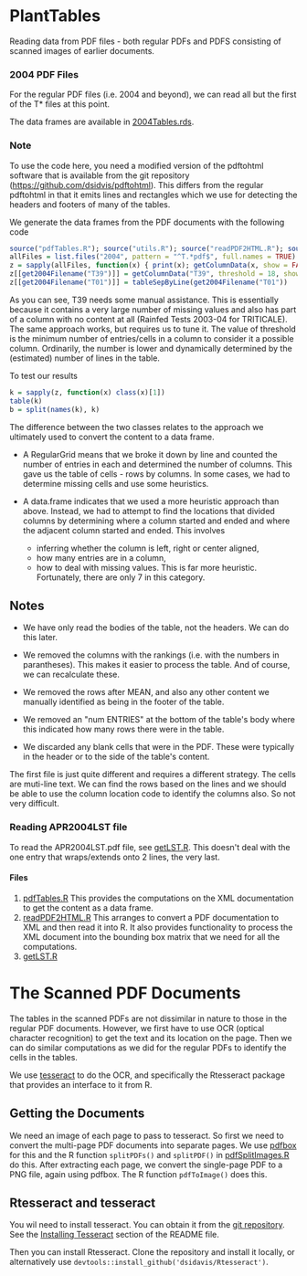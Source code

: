 # PlantTables
Reading data from PDF files - both regular PDFs and PDFS consisting of scanned images of earlier documents.

### 2004 PDF Files
For the regular PDF files (i.e. 2004 and beyond), we can read all but the first of the T* files at
this point.

The data frames are available in [2004Tables.rds](2004Tables.rds).

### Note
To use the code here, you need a modified version of the pdftohtml software that is available from
the git repository (https://github.com/dsidvis/pdftohtml).  This differs from the regular pdftohtml
in that it emits lines and rectangles which we use for detecting the headers and footers of many of the tables.

We generate the data frames from the PDF documents with the following code
```r
source("pdfTables.R"); source("utils.R"); source("readPDF2HTML.R"); source("t01.R")
allFiles = list.files("2004", pattern = "^T.*pdf$", full.names = TRUE)
z = sapply(allFiles, function(x) { print(x); getColumnData(x, show = FALSE) })
z[[get2004Filename("T39")]] = getColumnData("T39", threshold = 18, show = FALSE)
z[[get2004Filename("T01")]] = tableSepByLine(get2004Filename("T01"))
```
As you can see, T39 needs some manual assistance. This is essentially because it contains a very
large number of missing values and also has part of a column with no content at all (Rainfed Tests
2003-04 for TRITICALE).  The same approach works, but requires us to tune it.
The value of threshold is the minimum number of entries/cells in a column to consider it a possible
column.  Ordinarily, the number is lower and dynamically determined by the (estimated) number of
lines in the table.


To test our results
```r
k = sapply(z, function(x) class(x)[1])
table(k)
b = split(names(k), k)
```

The difference between the two classes relates to the approach we ultimately used to convert
the content to a data frame.
* A RegularGrid means that we broke it down by line and counted the number of entries in each and
  determined the number of columns. This gave us the table of cells - rows by columns. In some
  cases, we had to determine missing cells and use some heuristics.

* A data.frame indicates that we used a more heuristic approach than above. Instead, we had to
  attempt to find the locations that divided columns by determining where a column started and ended
  and where the adjacent column started and ended.  This  involves
  * inferring whether the column is left, right or center aligned,
  * how many entries are in a column,
  * how to deal with missing values.
  This is far more heuristic. Fortunately, there are only 7 in this category.


## Notes

* We have only read the bodies of the table, not the headers.   We can do this later.

* We  removed the columns with the rankings (i.e. with the numbers in parantheses).
  This makes it easier to process the table. And of course, we can recalculate these.

* We removed the rows after MEAN,  and also any other content we manually identified as being in the footer
  of the table.

* We removed an "num ENTRIES" at the bottom of the table's body where this indicated how many rows there
  were in the table.

* We discarded any blank cells that were in the PDF. These were typically in the header or to the side
  of the table's content.

The first file is just quite different and requires a different strategy. The cells are muti-line  text.
We can find the rows based on the lines and we should be able to use the column location code to
identify the columns also.  So not very difficult.


### Reading  APR2004LST file
To read the APR2004LST.pdf file, see [getLST.R](getLST.R).
This doesn't deal with the one entry that wraps/extends onto 2 lines, the very last.

#### Files

1.  [pdfTables.R](pdfTables.R)
  This provides the computations on the XML documentation to get the content as a data frame.
1.  [readPDF2HTML.R](readPDF2HTML.R)
  This arranges to convert a PDF documentation to XML and then read it into R.  It also provides
  functionality to process the XML document into the bounding box matrix that we need for all the computations.
1.  [getLST.R](getLST.R)


# The Scanned PDF Documents

The tables in the scanned PDFs are not dissimilar in nature to those in the regular PDF documents.
However, we first have to use OCR (optical character recognition) to get the text and its location
on the page. Then we can do similar computations as we did for the regular PDFs to identify
the cells in the tables.

We use [tesseract](https://github.com/tesseract-ocr) to do the OCR, and specifically the Rtesseract package that provides an interface
to it from R.

## Getting the Documents
We need an image of each page to pass to tesseract.
So first we need to convert the multi-page PDF documents into separate pages.
We use [pdfbox](https://pdfbox.apache.org/) for this and the R
function `splitPDFs()` and `splitPDF()` in  [pdfSplitImages.R](pdfSplitImages.R) do this.
After extracting each page, we convert the single-page PDF to a PNG file, again using pdfbox.
The R function `pdfToImage()` does this.


## Rtesseract and tesseract
You wil need to install tesseract. You can obtain it from the
[git repository](https://github.com/tesseract-ocr/tesseract).
See the [Installing Tesseract](https://github.com/tesseract-ocr) section of the README file.

Then you can install Rtesseract.
Clone the repository and install it locally, or alternatively use
`devtools::install_github('dsidavis/Rtesseract')`.


